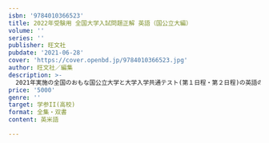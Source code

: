 ```yaml
---
isbn: '9784010366523'
title: 2022年受験用 全国大学入試問題正解 英語（国公立大編）
volume: ''
series: ''
publisher: 旺文社
pubdate: '2021-06-28'
cover: 'https://cover.openbd.jp/9784010366523.jpg'
author: 旺文社／編集
description: >-
  2021年実施の全国のおもな国公立大学と大学入学共通テスト(第１日程・第２日程)の英語の問題を収録し、解答･解説を詳細に提示しています。また、総括として①｢2021年国公立大入試の全般的傾向分析｣｢2021年国公立大入試･長文問題の全般的傾向分析｣、②｢2021年の出題傾向と2022年の対策｣、③｢トピック別長文問題要約一覧｣を掲載しています。大学受験対策書としてだけでなく入試資料としても高い評価を得ています。
price: '5000'
genre: ''
target: 学参II(高校)
format: 全集・双書
content: 英米語

---
```


